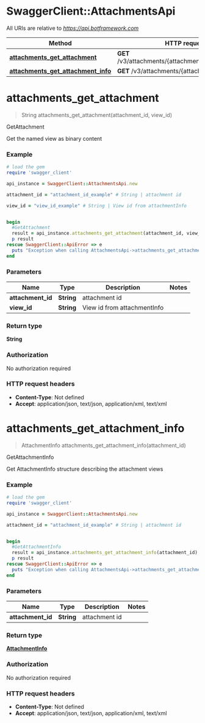 # SwaggerClient::AttachmentsApi

All URIs are relative to *https://api.botframework.com*

Method | HTTP request | Description
------------- | ------------- | -------------
[**attachments_get_attachment**](AttachmentsApi.md#attachments_get_attachment) | **GET** /v3/attachments/{attachmentId}/views/{viewId} | GetAttachment
[**attachments_get_attachment_info**](AttachmentsApi.md#attachments_get_attachment_info) | **GET** /v3/attachments/{attachmentId} | GetAttachmentInfo


# **attachments_get_attachment**
> String attachments_get_attachment(attachment_id, view_id)

GetAttachment

Get the named view as binary content

### Example
```ruby
# load the gem
require 'swagger_client'

api_instance = SwaggerClient::AttachmentsApi.new

attachment_id = "attachment_id_example" # String | attachment id

view_id = "view_id_example" # String | View id from attachmentInfo


begin
  #GetAttachment
  result = api_instance.attachments_get_attachment(attachment_id, view_id)
  p result
rescue SwaggerClient::ApiError => e
  puts "Exception when calling AttachmentsApi->attachments_get_attachment: #{e}"
end
```

### Parameters

Name | Type | Description  | Notes
------------- | ------------- | ------------- | -------------
 **attachment_id** | **String**| attachment id | 
 **view_id** | **String**| View id from attachmentInfo | 

### Return type

**String**

### Authorization

No authorization required

### HTTP request headers

 - **Content-Type**: Not defined
 - **Accept**: application/json, text/json, application/xml, text/xml



# **attachments_get_attachment_info**
> AttachmentInfo attachments_get_attachment_info(attachment_id)

GetAttachmentInfo

Get AttachmentInfo structure describing the attachment views

### Example
```ruby
# load the gem
require 'swagger_client'

api_instance = SwaggerClient::AttachmentsApi.new

attachment_id = "attachment_id_example" # String | attachment id


begin
  #GetAttachmentInfo
  result = api_instance.attachments_get_attachment_info(attachment_id)
  p result
rescue SwaggerClient::ApiError => e
  puts "Exception when calling AttachmentsApi->attachments_get_attachment_info: #{e}"
end
```

### Parameters

Name | Type | Description  | Notes
------------- | ------------- | ------------- | -------------
 **attachment_id** | **String**| attachment id | 

### Return type

[**AttachmentInfo**](AttachmentInfo.md)

### Authorization

No authorization required

### HTTP request headers

 - **Content-Type**: Not defined
 - **Accept**: application/json, text/json, application/xml, text/xml



